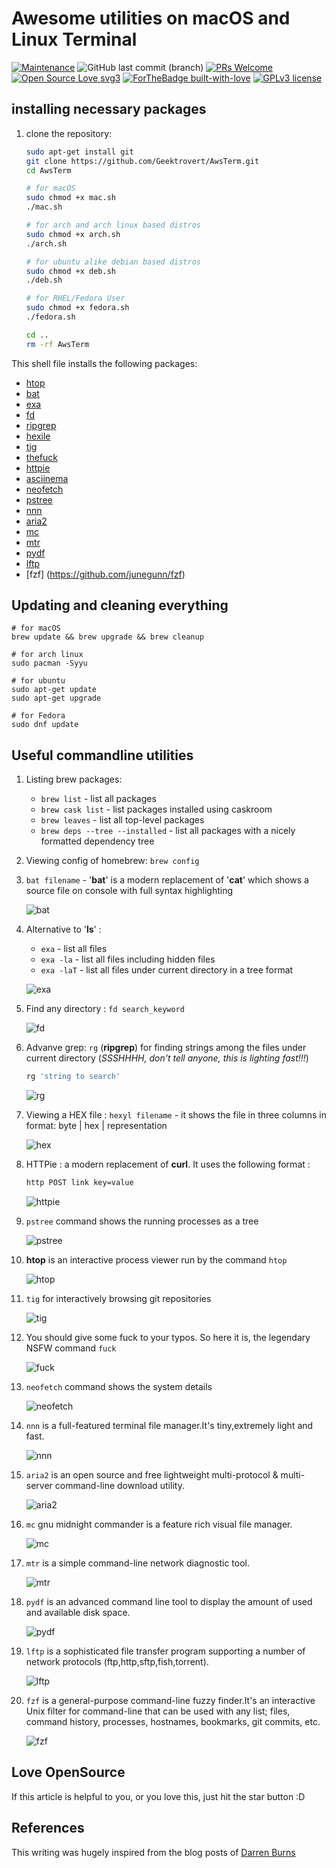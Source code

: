 # Awesome utilities on macOS and Linux Terminal

[![Maintenance](https://img.shields.io/badge/Maintained%3F-yes-green.svg?style=for-the-badge)](https://GitHub.com/YAS-opensource/BookMan/graphs/commit-activity)
![GitHub last commit (branch)](https://img.shields.io/github/last-commit/YAS-opensource/BookMan/master.svg?style=for-the-badge)
[![PRs Welcome](https://img.shields.io/badge/PRs-welcome-brightgreen.svg?style=for-the-badge)](http://makeapullrequest.com)
[![Open Source Love svg3](https://badges.frapsoft.com/os/v3/open-source.svg?v=103)](https://github.com/ellerbrock/open-source-badges/)
[![ForTheBadge built-with-love](http://ForTheBadge.com/images/badges/built-with-love.svg)](https://GitHub.com/Naereen/)
[![GPLv3 license](https://img.shields.io/badge/License-GPLv3-blue.svg?style=for-the-badge)](http://perso.crans.org/besson/LICENSE.html)

## installing necessary packages

1. clone the repository:

   ```bash
   sudo apt-get install git
   git clone https://github.com/Geektrovert/AwsTerm.git
   cd AwsTerm

   # for macOS
   sudo chmod +x mac.sh
   ./mac.sh

   # for arch and arch linux based distros
   sudo chmod +x arch.sh
   ./arch.sh

   # for ubuntu alike debian based distros
   sudo chmod +x deb.sh
   ./deb.sh

   # for RHEL/Fedora User
   sudo chmod +x fedora.sh
   ./fedora.sh

   cd ..
   rm -rf AwsTerm
   ```

This shell file installs the following packages:

- [htop](https://hisham.hm/htop/)
- [bat](https://github.com/sharkdp/bat)
- [exa](https://github.com/ogham/exa)
- [fd](https://github.com/sharkdp/fd)
- [ripgrep](https://github.com/BurntSushi/ripgrep)
- [hexile](https://github.com/sharkdp/hexyl)
- [tig](https://github.com/jonas/tig)
- [thefuck](https://github.com/nvbn/thefuck)
- [httpie](https://httpie.org/)
- [asciinema](https://asciinema.org)
- [neofetch](https://github.com/dylanaraps/neofetch)
- [pstree](https://linux.die.net/man/1/pstree)
- [nnn](https://github.com/jarun/nnn)
- [aria2](https://github.com/aria2/aria2)
- [mc](https://github.com/MidnightCommander/mc)
- [mtr](https://github.com/traviscross/mtr)
- [pydf](https://linux.die.net/man/1/pydf)
- [lftp](https://linux.die.net/man/1/pydf)
- [fzf] (https://github.com/junegunn/fzf)

## Updating and cleaning everything

    # for macOS
    brew update && brew upgrade && brew cleanup

    # for arch linux
    sudo pacman -Syyu

    # for ubuntu
    sudo apt-get update
    sudo apt-get upgrade

    # for Fedora
    sudo dnf update

## Useful commandline utilities

1. Listing brew packages:

   - `brew list` - list all packages
   - `brew cask list` - list packages installed using caskroom
   - `brew leaves` - list all top-level packages
   - `brew deps --tree --installed` - list all packages with a nicely formatted
     dependency tree

2. Viewing config of homebrew: `brew config`

3. `bat filename` - '**bat**' is a modern replacement of '**cat**' which shows a
   source file on console with full syntax highlighting

   ![bat](assets/bat.svg)

4. Alternative to '**ls**' :

   - `exa` - list all files
   - `exa -la` - list all files including hidden files
   - `exa -laT` - list all files under current directory in a tree format

   ![exa](assets/exa.svg)

5. Find any directory : `fd search_keyword`

   ![fd](assets/fd.svg)

6. Advanve grep: `rg` (**ripgrep**) for finding strings among the files under
   current directory (_SSSHHHH, don't tell anyone, this is lighting fast!!!_)

   ```bash
   rg 'string to search'
   ```

   ![rg](assets/rg.svg)

7. Viewing a HEX file : `hexyl filename` - it shows the file in three columns in
   format: byte | hex | representation

   ![hex](assets/hexyl.gif)

8. HTTPie : a modern replacement of **curl**. It uses the following format :

   ```bash
   http POST link key=value
   ```

   ![httpie](assets/httpie.gif)

9. `pstree` command shows the running processes as a tree

   ![pstree](assets/pstree.svg)

10. **htop** is an interactive process viewer run by the command `htop`

    ![htop](assets/htop.svg)

11. `tig` for interactively browsing git repositories

    ![tig](assets/tig.gif)

12. You should give some fuck to your typos. So here it is, the legendary NSFW
    command `fuck`

    ![fuck](assets/fuck.gif)

13. `neofetch` command shows the system details

    ![neofetch](assets/neo.png)

14. `nnn` is a full-featured terminal file manager.It's tiny,extremely light and
    fast.

    ![nnn](assets/nnn.png)

15. `aria2` is an open source and free lightweight multi-protocol & multi-server
    command-line download utility.

    ![aria2](assets/aria2.svg)

16. `mc` gnu midnight commander is a feature rich visual file manager.

    ![mc](assets/mc.png)

17. `mtr` is a simple command-line network diagnostic tool.

    ![mtr](assets/mtr.svg)

18. `pydf` is an advanced command line tool to display the amount of used and
    available disk space.

    ![pydf](assets/pydf.svg)

19. `lftp` is a sophisticated file transfer program supporting a number of
    network protocols (ftp,http,sftp,fish,torrent).

    ![lftp](assets/lftp.png)

20. `fzf` is a general-purpose command-line fuzzy finder.It's an interactive Unix filter for command-line that can be used with any list; files, command history, processes, hostnames, bookmarks, git commits, etc.

    ![fzf](assets/fzf.png)

## Love OpenSource

If this article is helpful to you, or you love this, just hit the star button :D

## References

This writing was hugely inspired from the blog posts of
[Darren Burns](https://github.com/darrenburns)
